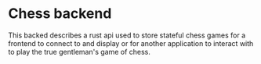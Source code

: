 # Chess backend

This backed describes a rust api used to store stateful chess games for a frontend to connect to and display or for another application to interact with to play the true gentleman's game of chess.